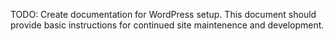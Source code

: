 TODO: Create documentation for WordPress setup. This document should provide basic instructions for continued site maintenence and development.

